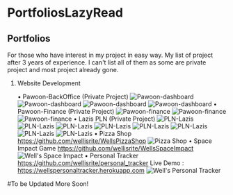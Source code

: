 # PortfoliosLazyRead
Portfolios
--------------------
For those who have interest in my project in easy way. My list of project after 3 years of experience. I can't list all of them as some are private project and most project already gone.

1. Website Development

    • Pawoon-BackOffice (Private Project)
        ![Pawoon-dashboard](https://github.com/wellisrite/PortfoliosLazyRead/blob/master/blob/pd1.png) 
        ![Pawoon-dashboard](https://github.com/wellisrite/PortfoliosLazyRead/blob/master/blob/pd2.png)
        ![Pawoon-dashboard](https://github.com/wellisrite/PortfoliosLazyRead/blob/master/blob/pd3.png)
        ![Pawoon-dashboard](https://github.com/wellisrite/PortfoliosLazyRead/blob/master/blob/pd4.png)
    • Pawoon-Finance (Private Project)
        ![Pawoon-finance](https://github.com/wellisrite/PortfoliosLazyRead/blob/master/blob/pf1.png)
        ![Pawoon-finance](https://github.com/wellisrite/PortfoliosLazyRead/blob/master/blob/pf2.png)
        ![Pawoon-finance](https://github.com/wellisrite/PortfoliosLazyRead/blob/master/blob/pf3.png)
    • Lazis PLN (Private Project)
        ![PLN-Lazis](https://github.com/wellisrite/PortfoliosLazyRead/blob/master/blob/lazis0.png)
        ![PLN-Lazis](https://github.com/wellisrite/PortfoliosLazyRead/blob/master/blob/Lazis-1.png)
        ![PLN-Lazis](https://github.com/wellisrite/PortfoliosLazyRead/blob/master/blob/Lazis-2.png)
        ![PLN-Lazis](https://github.com/wellisrite/PortfoliosLazyRead/blob/master/blob/Lazis-3.png)
        ![PLN-Lazis](https://github.com/wellisrite/PortfoliosLazyRead/blob/master/blob/Lazis-4.png)
        ![PLN-Lazis](https://github.com/wellisrite/PortfoliosLazyRead/blob/master/blob/Lazis-5.png)
        ![PLN-Lazis](https://github.com/wellisrite/PortfoliosLazyRead/blob/master/blob/Lazis-6.png)
        ![PLN-Lazis](https://github.com/wellisrite/PortfoliosLazyRead/blob/master/blob/Lazis-7.png)
    • Pizza Shop https://github.com/wellisrite/WellsPizzaShop
        ![Pizza Shop](https://github.com/wellisrite/PortfoliosLazyRead/blob/master/blob/ps.png)
    • Space Impact Game https://github.com/wellisrite/WellsSpaceImpact
        ![Well's Space Impact](https://github.com/wellisrite/PortfoliosLazyRead/blob/master/blob/wsi.png)
    • Personal Tracker https://github.com/wellisrite/personal_tracker Live Demo : https://wellspersonaltracker.herokuapp.com
        ![Well's Personal Tracker](https://github.com/wellisrite/PortfoliosLazyRead/blob/master/blob/pt_1.png)


#To be Updated More Soon!
